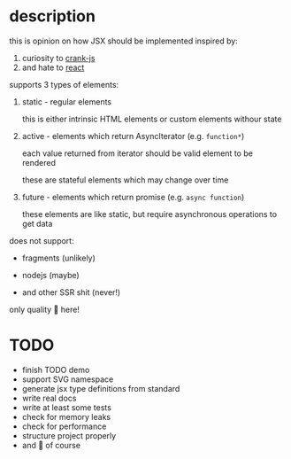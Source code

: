 description
===========

this is opinion on how JSX should be implemented inspired by:
 1. curiosity to [crank-js](https://crank.js.org/)
 2. and hate to [react](https://reactjs.org/)

supports 3 types of elements:

 1. static - regular elements

    this is either intrinsic HTML elements or custom elements withour state

 2. active - elements which return AsyncIterator (e.g. `function*`)

    each value returned from iterator should be valid element to be rendered

    these are stateful elements which may change over time

 3. future - elements which return promise (e.g. `async function`)

    these elements are like static, but require asynchronous operations to get data

does not support:

 * fragments (unlikely)
 
 * nodejs (maybe)
 
 * and other SSR shit (never!)
 
only quality 💩 here!


TODO
====

 * finish TODO demo
 * support SVG namespace
 * generate jsx type definitions from standard
 * write real docs
 * write at least some tests
 * check for memory leaks
 * check for performance
 * structure project properly
 * and 💩 of course
